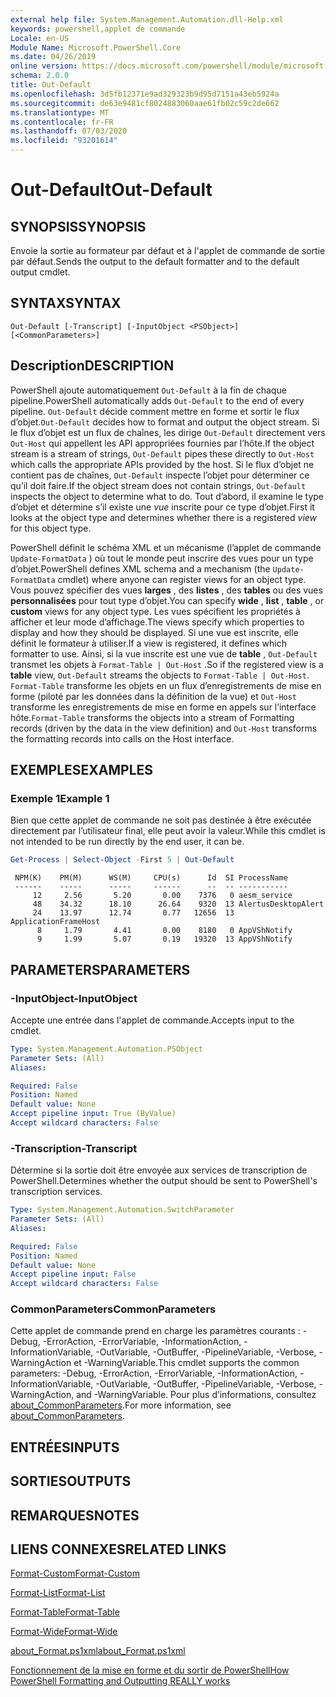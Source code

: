 ```yaml
---
external help file: System.Management.Automation.dll-Help.xml
keywords: powershell,applet de commande
Locale: en-US
Module Name: Microsoft.PowerShell.Core
ms.date: 04/26/2019
online version: https://docs.microsoft.com/powershell/module/microsoft.powershell.core/out-default?view=powershell-7&WT.mc_id=ps-gethelp
schema: 2.0.0
title: Out-Default
ms.openlocfilehash: 3d5fb12371e9ad329323b9d95d7151a43eb5924a
ms.sourcegitcommit: de63e9481cf8024883060aae61fb02c59c2de662
ms.translationtype: MT
ms.contentlocale: fr-FR
ms.lasthandoff: 07/03/2020
ms.locfileid: "93201614"
---
```

# <span data-ttu-id="152cd-103">Out-Default</span><span class="sxs-lookup"><span data-stu-id="152cd-103">Out-Default</span></span>

## <span data-ttu-id="152cd-104">SYNOPSIS</span><span class="sxs-lookup"><span data-stu-id="152cd-104">SYNOPSIS</span></span>
<span data-ttu-id="152cd-105">Envoie la sortie au formateur par défaut et à l'applet de commande de sortie par défaut.</span><span class="sxs-lookup"><span data-stu-id="152cd-105">Sends the output to the default formatter and to the default output cmdlet.</span></span>

## <span data-ttu-id="152cd-106">SYNTAX</span><span class="sxs-lookup"><span data-stu-id="152cd-106">SYNTAX</span></span>

```
Out-Default [-Transcript] [-InputObject <PSObject>] [<CommonParameters>]
```

## <span data-ttu-id="152cd-107">Description</span><span class="sxs-lookup"><span data-stu-id="152cd-107">DESCRIPTION</span></span>

<span data-ttu-id="152cd-108">PowerShell ajoute automatiquement `Out-Default` à la fin de chaque pipeline.</span><span class="sxs-lookup"><span data-stu-id="152cd-108">PowerShell automatically adds `Out-Default` to the end of every pipeline.</span></span> <span data-ttu-id="152cd-109">`Out-Default` décide comment mettre en forme et sortir le flux d’objet.</span><span class="sxs-lookup"><span data-stu-id="152cd-109">`Out-Default` decides how to format and output the object stream.</span></span> <span data-ttu-id="152cd-110">Si le flux d’objet est un flux de chaînes, les dirige `Out-Default` directement vers `Out-Host` qui appellent les API appropriées fournies par l’hôte.</span><span class="sxs-lookup"><span data-stu-id="152cd-110">If the object stream is a stream of strings, `Out-Default` pipes these directly to `Out-Host` which calls the appropriate APIs provided by the host.</span></span> <span data-ttu-id="152cd-111">Si le flux d’objet ne contient pas de chaînes, `Out-Default` inspecte l’objet pour déterminer ce qu’il doit faire.</span><span class="sxs-lookup"><span data-stu-id="152cd-111">If the object stream does not contain strings, `Out-Default` inspects the object to determine what to do.</span></span>
<span data-ttu-id="152cd-112">Tout d’abord, il examine le type d’objet et détermine s’il existe une _vue_ inscrite pour ce type d’objet.</span><span class="sxs-lookup"><span data-stu-id="152cd-112">First it looks at the object type and determines whether there is a registered _view_ for this object type.</span></span>

<span data-ttu-id="152cd-113">PowerShell définit le schéma XML et un mécanisme (l’applet de commande `Update-FormatData` ) où tout le monde peut inscrire des vues pour un type d’objet.</span><span class="sxs-lookup"><span data-stu-id="152cd-113">PowerShell defines XML schema and a mechanism (the `Update-FormatData` cmdlet) where anyone can register views for an object type.</span></span> <span data-ttu-id="152cd-114">Vous pouvez spécifier des vues **larges** , des **listes** , des **tables** ou des vues **personnalisées** pour tout type d’objet.</span><span class="sxs-lookup"><span data-stu-id="152cd-114">You can specify **wide** , **list** , **table** , or **custom** views for any object type.</span></span> <span data-ttu-id="152cd-115">Les vues spécifient les propriétés à afficher et leur mode d’affichage.</span><span class="sxs-lookup"><span data-stu-id="152cd-115">The views specify which properties to display and how they should be displayed.</span></span> <span data-ttu-id="152cd-116">Si une vue est inscrite, elle définit le formateur à utiliser.</span><span class="sxs-lookup"><span data-stu-id="152cd-116">If a view is registered, it defines which formatter to use.</span></span> <span data-ttu-id="152cd-117">Ainsi, si la vue inscrite est une vue de **table** , `Out-Default` transmet les objets à `Format-Table | Out-Host` .</span><span class="sxs-lookup"><span data-stu-id="152cd-117">So if the registered view is a **table** view, `Out-Default` streams the objects to `Format-Table | Out-Host`.</span></span> <span data-ttu-id="152cd-118">`Format-Table` transforme les objets en un flux d’enregistrements de mise en forme (piloté par les données dans la définition de la vue) et `Out-Host` transforme les enregistrements de mise en forme en appels sur l’interface hôte.</span><span class="sxs-lookup"><span data-stu-id="152cd-118">`Format-Table` transforms the objects into a stream of Formatting records (driven by the data in the view definition) and `Out-Host` transforms the formatting records into calls on the Host interface.</span></span>

## <span data-ttu-id="152cd-119">EXEMPLES</span><span class="sxs-lookup"><span data-stu-id="152cd-119">EXAMPLES</span></span>

### <span data-ttu-id="152cd-120">Exemple 1</span><span class="sxs-lookup"><span data-stu-id="152cd-120">Example 1</span></span>

<span data-ttu-id="152cd-121">Bien que cette applet de commande ne soit pas destinée à être exécutée directement par l’utilisateur final, elle peut avoir la valeur.</span><span class="sxs-lookup"><span data-stu-id="152cd-121">While this cmdlet is not intended to be run directly by the end user, it can be.</span></span>

```powershell
Get-Process | Select-Object -First 5 | Out-Default
```

```Output
 NPM(K)    PM(M)      WS(M)     CPU(s)      Id  SI ProcessName
 ------    -----      -----     ------      --  -- -----------
     12     2.56       5.20       0.00    7376   0 aesm_service
     48    34.32      18.10      26.64    9320  13 AlertusDesktopAlert
     24    13.97      12.74       0.77   12656  13 ApplicationFrameHost
      8     1.79       4.41       0.00    8180   0 AppVShNotify
      9     1.99       5.07       0.19   19320  13 AppVShNotify
```

## <span data-ttu-id="152cd-122">PARAMETERS</span><span class="sxs-lookup"><span data-stu-id="152cd-122">PARAMETERS</span></span>

### <span data-ttu-id="152cd-123">-InputObject</span><span class="sxs-lookup"><span data-stu-id="152cd-123">-InputObject</span></span>

<span data-ttu-id="152cd-124">Accepte une entrée dans l'applet de commande.</span><span class="sxs-lookup"><span data-stu-id="152cd-124">Accepts input to the cmdlet.</span></span>

```yaml
Type: System.Management.Automation.PSObject
Parameter Sets: (All)
Aliases:

Required: False
Position: Named
Default value: None
Accept pipeline input: True (ByValue)
Accept wildcard characters: False
```

### <span data-ttu-id="152cd-125">-Transcription</span><span class="sxs-lookup"><span data-stu-id="152cd-125">-Transcript</span></span>

<span data-ttu-id="152cd-126">Détermine si la sortie doit être envoyée aux services de transcription de PowerShell.</span><span class="sxs-lookup"><span data-stu-id="152cd-126">Determines whether the output should be sent to PowerShell's transcription services.</span></span>

```yaml
Type: System.Management.Automation.SwitchParameter
Parameter Sets: (All)
Aliases:

Required: False
Position: Named
Default value: None
Accept pipeline input: False
Accept wildcard characters: False
```

### <span data-ttu-id="152cd-127">CommonParameters</span><span class="sxs-lookup"><span data-stu-id="152cd-127">CommonParameters</span></span>

<span data-ttu-id="152cd-128">Cette applet de commande prend en charge les paramètres courants : -Debug, -ErrorAction, -ErrorVariable, -InformationAction, -InformationVariable, -OutVariable, -OutBuffer, -PipelineVariable, -Verbose, -WarningAction et -WarningVariable.</span><span class="sxs-lookup"><span data-stu-id="152cd-128">This cmdlet supports the common parameters: -Debug, -ErrorAction, -ErrorVariable, -InformationAction, -InformationVariable, -OutVariable, -OutBuffer, -PipelineVariable, -Verbose, -WarningAction, and -WarningVariable.</span></span> <span data-ttu-id="152cd-129">Pour plus d’informations, consultez [about_CommonParameters](https://go.microsoft.com/fwlink/?LinkID=113216).</span><span class="sxs-lookup"><span data-stu-id="152cd-129">For more information, see [about_CommonParameters](https://go.microsoft.com/fwlink/?LinkID=113216).</span></span>

## <span data-ttu-id="152cd-130">ENTRÉES</span><span class="sxs-lookup"><span data-stu-id="152cd-130">INPUTS</span></span>

## <span data-ttu-id="152cd-131">SORTIES</span><span class="sxs-lookup"><span data-stu-id="152cd-131">OUTPUTS</span></span>

## <span data-ttu-id="152cd-132">REMARQUES</span><span class="sxs-lookup"><span data-stu-id="152cd-132">NOTES</span></span>

## <span data-ttu-id="152cd-133">LIENS CONNEXES</span><span class="sxs-lookup"><span data-stu-id="152cd-133">RELATED LINKS</span></span>

[<span data-ttu-id="152cd-134">Format-Custom</span><span class="sxs-lookup"><span data-stu-id="152cd-134">Format-Custom</span></span>](../Microsoft.PowerShell.Utility/Format-Custom.md)

[<span data-ttu-id="152cd-135">Format-List</span><span class="sxs-lookup"><span data-stu-id="152cd-135">Format-List</span></span>](../Microsoft.PowerShell.Utility/Format-List.md)

[<span data-ttu-id="152cd-136">Format-Table</span><span class="sxs-lookup"><span data-stu-id="152cd-136">Format-Table</span></span>](../Microsoft.PowerShell.Utility/Format-Table.md)

[<span data-ttu-id="152cd-137">Format-Wide</span><span class="sxs-lookup"><span data-stu-id="152cd-137">Format-Wide</span></span>](../Microsoft.PowerShell.Utility/Format-Wide.md)

[<span data-ttu-id="152cd-138">about_Format.ps1xml</span><span class="sxs-lookup"><span data-stu-id="152cd-138">about_Format.ps1xml</span></span>](About/about_Format.ps1xml.md)

[<span data-ttu-id="152cd-139">Fonctionnement de la mise en forme et du sortir de PowerShell</span><span class="sxs-lookup"><span data-stu-id="152cd-139">How PowerShell Formatting and Outputting REALLY works</span></span>](https://devblogs.microsoft.com/powershell/how-powershell-formatting-and-outputting-really-works/)
